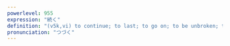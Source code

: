 ```yaml
---
powerlevel: 955
expression: "続く"
definition: "(v5k,vi) to continue; to last; to go on; to be unbroken; to occur again and again; to lead to; to connect to; (P)"
pronunciation: "つづく"
---
```

